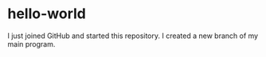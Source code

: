 # hello-world

I just joined GitHub and started this repository.
I created a new branch of my main program.
